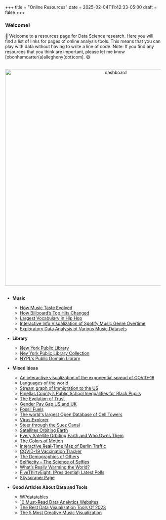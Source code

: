 +++
title = "Online Resources"
date = 2025-02-04T11:42:33-05:00
draft = false
+++

### Welcome!

:rocket: Welcome to a resources page for Data Science research. Here you will find a list of links for pages of online analysis tools. This means that you can play with data without having to write a line of code. Note: If you find any resources that you think are important, please let me know [obonhamcarter(a)allegheny(dot)com]. :smile:

<!-- add a line drop -->
<center>
&#x200B;
</center>

<center>
<img src="/images/outreach/plotting.png" alt="dashboard" style="width:700px;"/>
<!-- <img src="/images/outreach/fc1.jpg" alt="Futuristic Classrooms" width = "600" height = "600"/> -->
</center>


<!-- add a line drop -->
<center>
&#x200B;
</center>

* __Music__
  + [How Music Taste Evolved](https://pudding.cool/2017/03/music-history/)
  + [How Billboard’s Top Hits Changed](https://pudding.cool/projects/music-history/)
  + [Largest Vocabulary in Hip Hop](https://pudding.cool/projects/vocabulary/)
  + [Interactive Info Visualization of Spotify Music Genre Overtime](https://observablehq.com/@ca25d09366015836/csc-485-final-project-report)
  + [Exploratory Data Analysis of Various Music Datasets](https://observablehq.com/@uw-info474/exploratory-data-analysis-of-various-music-datasets)



* __Library__
  + [New York Public Library](https://www.nypl.org/research/collections/digital-collections/public-domain)
  + [Ney York Public Library Collection](https://digitalcollections.nypl.org/)
  + [NYPL’s Public Domain Library](http://publicdomain.nypl.org/pd-visualization/)

* __Mixed ideas__
  + [An interactive visualization of the exponential spread of COVID-19](https://91-divoc.com/pages/covid-visualization/)
  + [Languages of the world](http://www.puffpuffproject.com/languages.html)
  + [Stream graph of Immigration to the US](https://insightfulinteraction.com/immigration200years.html)
  + [Pinellas County’s Public School Inequalities for Black Pupils](https://projects.tampabay.com/projects/2015/investigations/pinellas-failure-factories/chart-failing-black-students/)
  + [The Evolution of Trust](https://ncase.me/trust/)
  + [Gender Pay Gap US and UK](https://informationisbeautiful.net/visualizations/gender-pay-gap/)
  + [Fossil Fuels](https://ourworldindata.org/co2-emissions)
  + [The world's largest Open Database of Cell Towers](https://opencellid.org/#zoom=12&lat=44.8177&lon=20.4568)
  + [Virus Explorer](https://www.biointeractive.org/classroom-resources/virus-explorer)
  + [Steer through the Suez Canal](https://edition.cnn.com/interactive/2021/03/cnnix-steership/)
  + [Satellites Orbiting Earth](https://qz.com/296941/interactive-graphic-every-active-satellite-orbiting-earth)  
  + [Every Satellite Orbiting Earth and Who Owns Them](https://dewesoft.com/daq/every-satellite-orbiting-earth-and-who-owns-them)
  + [The Colors of Motion](https://thecolorsofmotion.com/)
  + [Interactive Real-Time Map of Berlin Traffic](https://www.vbb.de/fahrinfo)
  + [COVID-19 Vaccination Tracker](https://ourworldindata.org/covid-vaccinations)
  + [The Demographics of Others](https://flowingdata.com/2018/01/23/the-demographics-of-others/)
  + [Selfiecity – The Science of Selfies](https://selfiecity.net/)
  + [What’s Really Warming the World?](https://www.bloomberg.com/graphics/2015-whats-warming-the-world/)
  + [FiveThirtyEight: (Presidential) Latest Polls](https://projects.fivethirtyeight.com/polls/)
  + [Skyscraper Page](https://skyscraperpage.com/diagrams/)

* __Good Articles About Data and Tools__
  + [WPdatatables](https://wpdatatables.com/interactive-data-visualization/)
  + [10 Must-Read Data Analytics Websites](https://www.anodot.com/blog/top-10-analytics-websites/)
  + [The Best Data Visualization Tools Of 2023](https://www.forbes.com/advisor/business/software/best-data-visualization-tools/)
  + [The 5 Most Creative Music Visualization](https://datalion.com/the-five-most-creative-music-visualizations/)